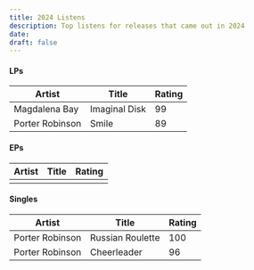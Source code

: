 ```yaml
---
title: 2024 Listens
description: Top listens for releases that came out in 2024
date: 
draft: false
---
```

#### LPs

| Artist          | Title         | Rating |
| --------------- | ------------- | ------ |
| Magdalena Bay   | Imaginal Disk | 99     |
| Porter Robinson | Smile         | 89     |
#### EPs

| Artist | Title | Rating |
| ------ | ----- | ------ |
|        |       |        |
#### Singles

| Artist          | Title            | Rating |
| --------------- | ---------------- | ------ |
| Porter Robinson | Russian Roulette | 100    |
| Porter Robinson | Cheerleader      | 96     |


